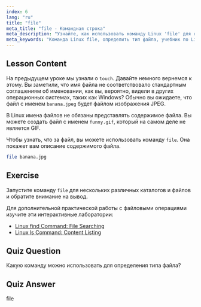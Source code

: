 ```yaml
---
index: 6
lang: "ru"
title: "file"
meta_title: "file - Командная строка"
meta_description: "Узнайте, как использовать команду Linux 'file' для определения типов и содержимого файлов. Изучите соглашения об именовании файлов в Linux с помощью этого руководства для начинающих."
meta_keywords: "Команда Linux file, определить тип файла, учебник по Linux, именование файлов, Linux для начинающих, руководство по Linux"
---
```


## Lesson Content

На предыдущем уроке мы узнали о `touch`. Давайте немного вернемся к этому. Вы заметили, что имя файла не соответствовало стандартным соглашениям об именовании, как вы, вероятно, видели в других операционных системах, таких как Windows? Обычно вы ожидаете, что файл с именем `banana.jpeg` будет файлом изображения JPEG.

В Linux имена файлов не обязаны представлять содержимое файла. Вы можете создать файл с именем `funny.gif`, который на самом деле не является GIF.

Чтобы узнать, что за файл, вы можете использовать команду `file`. Она покажет вам описание содержимого файла.

```bash
file banana.jpg
```

## Exercise

Запустите команду `file` для нескольких различных каталогов и файлов и обратите внимание на вывод.

Для дополнительной практической работы с файловыми операциями изучите эти интерактивные лаборатории:

- [Linux find Command: File Searching](https://labex.io/ru/labs/linux-linux-find-command-file-searching-219191)
- [Linux ls Command: Content Listing](https://labex.io/ru/labs/linux-linux-ls-command-content-listing-219205)

## Quiz Question

Какую команду можно использовать для определения типа файла?

## Quiz Answer

file
